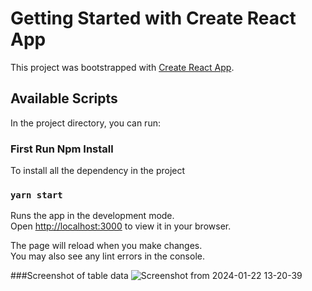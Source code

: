 # Getting Started with Create React App

This project was bootstrapped with [Create React App](https://github.com/facebook/create-react-app).

## Available Scripts

In the project directory, you can run:


### First Run Npm Install
To install all the dependency in the project

### `yarn start`

Runs the app in the development mode.\
Open [http://localhost:3000](http://localhost:3000) to view it in your browser.

The page will reload when you make changes.\
You may also see any lint errors in the console.


###Screenshot of table data
![Screenshot from 2024-01-22 13-20-39](https://github.com/Arunk007-cyber/Data-visualistion-table/assets/78141414/73761a4d-9fbd-49c1-911c-7e6495e82b16)
